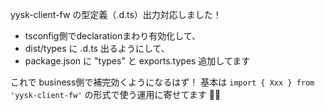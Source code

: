 yysk-client-fw の型定義（.d.ts）出力対応しました！

- tsconfig側でdeclarationまわり有効化して、
- dist/types に .d.ts 出るようにして、
- package.json に "types" と exports.types 追加してます

これで business側で補完効くようになるはず！
基本は `import { Xxx } from 'yysk-client-fw'` の形式で使う運用に寄せてます 🙆‍♂️
